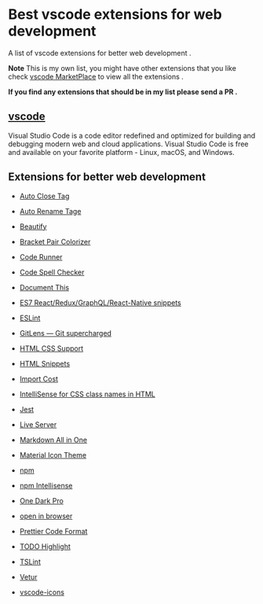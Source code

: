 # Best vscode extensions for web development

A list of vscode extensions for  better web development  .

**Note** This is my own list, you might have other extensions that you like check
 [vscode MarketPlace](https://marketplace.visualstudio.com) to view all the extensions .

**If you find any extensions that should be in my list please send a PR .**
## [vscode](https://code.visualstudio.com/)

Visual Studio Code is a code editor redefined and optimized for building and debugging modern web and cloud applications.  Visual Studio Code is free and available on your favorite platform - Linux, macOS, and Windows.


## Extensions for better web development

* [Auto Close Tag](https://marketplace.visualstudio.com/items?itemName=formulahendry.auto-close-tag)

* [Auto Rename Tage](https://marketplace.visualstudio.com/items?itemName=formulahendry.auto-rename-tag)

* [Beautify](https://marketplace.visualstudio.com/items?itemName=HookyQR.beautify)

* [Bracket Pair Colorizer](https://marketplace.visualstudio.com/items?itemName=CoenraadS.bracket-pair-colorizer)

* [Code Runner](https://marketplace.visualstudio.com/items?itemName=formulahendry.code-runner)

* [Code Spell Checker](https://marketplace.visualstudio.com/items?itemName=streetsidesoftware.code-spell-checker)
  
* [Document This](https://marketplace.visualstudio.com/items?itemName=joelday.docthis)

* [ES7 React/Redux/GraphQL/React-Native snippets](https://marketplace.visualstudio.com/items?itemName=dsznajder.es7-react-js-snippets)

* [ESLint](https://marketplace.visualstudio.com/items?itemName=dbaeumer.vscode-eslint)

* [GitLens — Git supercharged](https://marketplace.visualstudio.com/items?itemName=eamodio.gitlens)

* [HTML CSS Support](https://marketplace.visualstudio.com/items?itemName=ecmel.vscode-html-css)

* [HTML Snippets](https://marketplace.visualstudio.com/items?itemName=abusaidm.html-snippets)

* [Import Cost](https://marketplace.visualstudio.com/items?itemName=wix.vscode-import-cost)
  
 
* [IntelliSense for CSS class names in HTML](https://marketplace.visualstudio.com/items?itemName=Zignd.html-css-class-completion)
  
* [Jest](https://marketplace.visualstudio.com/items?itemName=Orta.vscode-jest)
  
* [Live Server](https://marketplace.visualstudio.com/items?itemName=ritwickdey.LiveServer)
  
* [Markdown All in One](https://marketplace.visualstudio.com/items?itemName=yzhang.markdown-all-in-one)
  
* [Material Icon Theme](https://marketplace.visualstudio.com/items?itemName=PKief.material-icon-theme)
  
* [npm](https://marketplace.visualstudio.com/items?itemName=eg2.vscode-npm-script)

* [npm Intellisense](https://marketplace.visualstudio.com/items?itemName=christian-kohler.npm-intellisense)
  
* [One Dark Pro](https://marketplace.visualstudio.com/items?itemName=zhuangtongfa.Material-theme)

* [open in browser](https://marketplace.visualstudio.com/items?itemName=techer.open-in-browser)
  
* [Prettier Code Format](https://marketplace.visualstudio.com/items?itemName=esbenp.prettier-vscode)

* [TODO Highlight](https://marketplace.visualstudio.com/items?itemName=wayou.vscode-todo-highlight)

* [TSLint](https://marketplace.visualstudio.com/items?itemName=eg2.tslint)

* [Vetur](https://marketplace.visualstudio.com/items?itemName=octref.vetur)

* [vscode-icons](https://marketplace.visualstudio.com/items?itemName=robertohuertasm.vscode-icons)